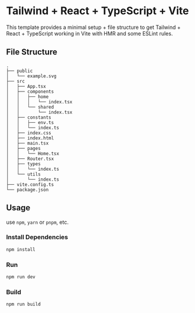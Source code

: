 # Tailwind + React + TypeScript + Vite

This template provides a minimal setup + file structure to get Tailwind + React + TypeScript working in Vite with HMR and some ESLint rules.

## File Structure

```
.
├── public
│   └── example.svg
├── src
│   ├── App.tsx
│   ├── components
│   │   ├── home
│   │   │   └── index.tsx
│   │   └── shared
│   │       └── index.tsx
│   ├── constants
│   │   ├── env.ts
│   │   └── index.ts
│   ├── index.css
│   ├── index.html
│   ├── main.tsx
│   ├── pages
│   │   └── Home.tsx
│   ├── Router.tsx
│   ├── types
│   │   └── index.ts
│   └── utils
│       └── index.ts
├── vite.config.ts
└── package.json
```

## Usage

use `npm`, `yarn` or `pnpm`, etc.

### Install Dependencies

```bash
npm install
```

### Run

```bash
npm run dev
```

### Build

```bash
npm run build
```
